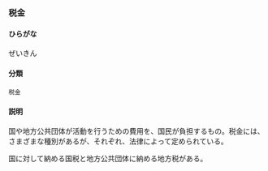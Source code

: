 <div style="display:none;">

## [あ行](securities-terms?id=あ行)
## [か行](securities-terms?id=か行)
## [さ行](securities-terms?id=さ行)

</div>

### 税金

#### ひらがな

ぜいきん

#### 分類

`税金`

#### 説明

国や地方公共団体が活動を行うための費用を、国民が負担するもの。税金には、さまざまな種別があるが、それぞれ、法律によって定められている。
国に対して納める国税と地方公共団体に納める地方税がある。

<div style="display:none;">

## [た行](securities-terms?id=た行)
## [な行](securities-terms?id=な行)
## [は行](securities-terms?id=は行)
## [ま行](securities-terms?id=ま行)
## [や行](securities-terms?id=や行)
## [ら行](securities-terms?id=ら行)
## [わ行](securities-terms?id=わ行)
## [英数字・記号](securities-terms?id=英数字・記号)

</div>

